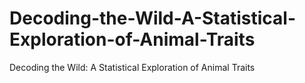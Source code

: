 # Decoding-the-Wild-A-Statistical-Exploration-of-Animal-Traits
Decoding the Wild: A Statistical Exploration of Animal Traits
